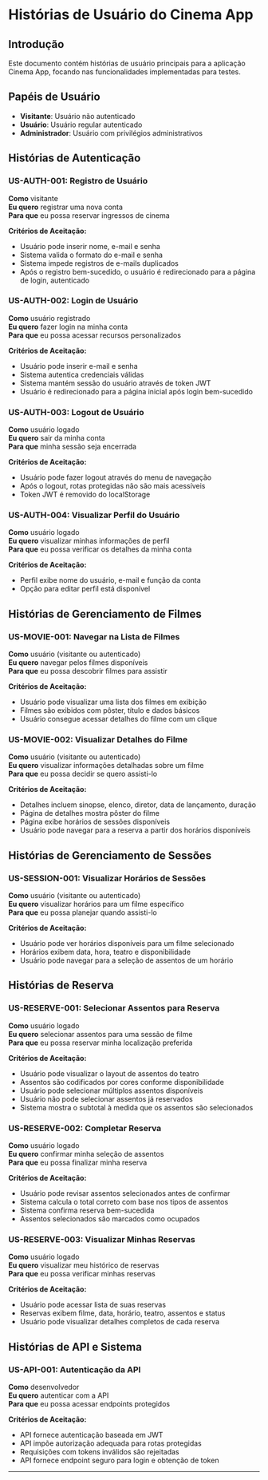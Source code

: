 # Histórias de Usuário do Cinema App

## Introdução
Este documento contém histórias de usuário principais para a aplicação Cinema App, focando nas funcionalidades implementadas para testes.

## Papéis de Usuário
- **Visitante**: Usuário não autenticado
- **Usuário**: Usuário regular autenticado
- **Administrador**: Usuário com privilégios administrativos

## Histórias de Autenticação

### US-AUTH-001: Registro de Usuário
**Como** visitante  
**Eu quero** registrar uma nova conta  
**Para que** eu possa reservar ingressos de cinema  

**Critérios de Aceitação:**
- Usuário pode inserir nome, e-mail e senha
- Sistema valida o formato do e-mail e senha
- Sistema impede registros de e-mails duplicados
- Após o registro bem-sucedido, o usuário é redirecionado para a página de login, autenticado

### US-AUTH-002: Login de Usuário
**Como** usuário registrado  
**Eu quero** fazer login na minha conta  
**Para que** eu possa acessar recursos personalizados  

**Critérios de Aceitação:**
- Usuário pode inserir e-mail e senha
- Sistema autentica credenciais válidas
- Sistema mantém sessão do usuário através de token JWT
- Usuário é redirecionado para a página inicial após login bem-sucedido

### US-AUTH-003: Logout de Usuário
**Como** usuário logado  
**Eu quero** sair da minha conta  
**Para que** minha sessão seja encerrada  

**Critérios de Aceitação:**
- Usuário pode fazer logout através do menu de navegação
- Após o logout, rotas protegidas não são mais acessíveis
- Token JWT é removido do localStorage

### US-AUTH-004: Visualizar Perfil do Usuário
**Como** usuário logado  
**Eu quero** visualizar minhas informações de perfil  
**Para que** eu possa verificar os detalhes da minha conta  

**Critérios de Aceitação:**
- Perfil exibe nome do usuário, e-mail e função da conta
- Opção para editar perfil está disponível

## Histórias de Gerenciamento de Filmes

### US-MOVIE-001: Navegar na Lista de Filmes
**Como** usuário (visitante ou autenticado)  
**Eu quero** navegar pelos filmes disponíveis  
**Para que** eu possa descobrir filmes para assistir  

**Critérios de Aceitação:**
- Usuário pode visualizar uma lista dos filmes em exibição
- Filmes são exibidos com pôster, título e dados básicos
- Usuário consegue acessar detalhes do filme com um clique

### US-MOVIE-002: Visualizar Detalhes do Filme
**Como** usuário (visitante ou autenticado)  
**Eu quero** visualizar informações detalhadas sobre um filme  
**Para que** eu possa decidir se quero assisti-lo  

**Critérios de Aceitação:**
- Detalhes incluem sinopse, elenco, diretor, data de lançamento, duração
- Página de detalhes mostra pôster do filme
- Página exibe horários de sessões disponíveis
- Usuário pode navegar para a reserva a partir dos horários disponíveis

## Histórias de Gerenciamento de Sessões

### US-SESSION-001: Visualizar Horários de Sessões
**Como** usuário (visitante ou autenticado)  
**Eu quero** visualizar horários para um filme específico  
**Para que** eu possa planejar quando assisti-lo  

**Critérios de Aceitação:**
- Usuário pode ver horários disponíveis para um filme selecionado
- Horários exibem data, hora, teatro e disponibilidade
- Usuário pode navegar para a seleção de assentos de um horário

## Histórias de Reserva

### US-RESERVE-001: Selecionar Assentos para Reserva
**Como** usuário logado  
**Eu quero** selecionar assentos para uma sessão de filme  
**Para que** eu possa reservar minha localização preferida  

**Critérios de Aceitação:**
- Usuário pode visualizar o layout de assentos do teatro
- Assentos são codificados por cores conforme disponibilidade
- Usuário pode selecionar múltiplos assentos disponíveis
- Usuário não pode selecionar assentos já reservados
- Sistema mostra o subtotal à medida que os assentos são selecionados

### US-RESERVE-002: Completar Reserva
**Como** usuário logado  
**Eu quero** confirmar minha seleção de assentos  
**Para que** eu possa finalizar minha reserva  

**Critérios de Aceitação:**
- Usuário pode revisar assentos selecionados antes de confirmar
- Sistema calcula o total correto com base nos tipos de assentos
- Sistema confirma reserva bem-sucedida
- Assentos selecionados são marcados como ocupados

### US-RESERVE-003: Visualizar Minhas Reservas
**Como** usuário logado  
**Eu quero** visualizar meu histórico de reservas  
**Para que** eu possa verificar minhas reservas  

**Critérios de Aceitação:**
- Usuário pode acessar lista de suas reservas
- Reservas exibem filme, data, horário, teatro, assentos e status
- Usuário pode visualizar detalhes completos de cada reserva

## Histórias de API e Sistema

### US-API-001: Autenticação da API
**Como** desenvolvedor  
**Eu quero** autenticar com a API  
**Para que** eu possa acessar endpoints protegidos  

**Critérios de Aceitação:**
- API fornece autenticação baseada em JWT
- API impõe autorização adequada para rotas protegidas
- Requisições com tokens inválidos são rejeitadas
- API fornece endpoint seguro para login e obtenção de token

---
